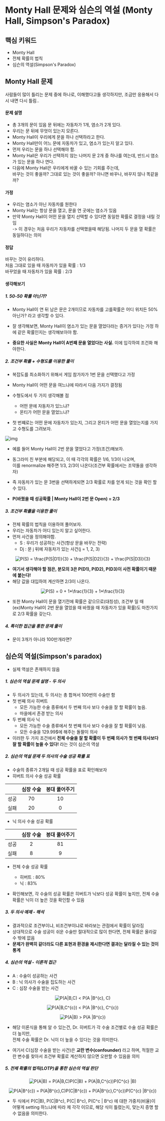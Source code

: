 #  Monty Hall 문제와 심슨의 역설 (Monty Hall, Simpson's Paradox)

## 핵심 키워드
* Monty Hall  
 * 전체 확률의 법칙  
 * 심슨의 역설(Simpson's Paradox)  

## Monty Hall 문제  
사람들이 많이 틀리는 문제 중에 하나로, 이해했다고들 생각하지만, 조금만 응용해서 다시 내면 다시 틀림..   

 #### 문제 설명
 * 총 3개의 문이 있음  문 뒤에는 자동차가 1개, 염소가 2개 있다.  
* 우리는 문 뒤에 무엇이 있는지 모른다.  
* Monty Hall이 우리에게 문을 하나 선택하라고 한다.
* Monty Hall만이 어느 문에 자동차가 있고, 염소가 있는지 알고 있다.  
* 먼저 우리는 문을 하나 선택해야 함.
* Monty Hall은 우리가 선택하지 않는 나머지 문 2개 중 하나를 여는데, 반드시 염소가 있는 문을 하나 연다.
* 다음에 Monty Hall은 우리에게 바꿀 수 있는 기회를 주는데,   
바꾸는 것이 좋을까? 그대로 있는 것이 좋을까? 아니면 바꾸나, 바꾸지 않나 똑같을까?  

#### 가정
 * 우리는 염소가 아닌 자동차를 원한다  
 * Monty Hall는 항상 문을 열고, 문을 연 곳에는 염소가 있음  
 * 만약 Monty Hall이 어떤 문을 열지 선택할 수 있다면 동일한 확률로 결정을 내릴 것임  
 -> 이 경우는 처음 우리가 자동차를 선택했을때 해당됨. 나머지 두 문을 열 확률은 동일하다는 의미  

#### 정답
 바꾸는 것이 유리하다.  
 처음 그대로 있을 때 자동차가 있을 확률 : 1/3   
 바꾸었을 때 자동차가 있을 확률 :  2/3
#### 생각해보기
##### 1. 50-50 확률 아닌가?
* Monty Hall이 연 뒤 남은 문은 2개이므로 자동차를 고를확률은 어디 위치든 50%아닌가? 라고 생각할 수 있다.  

* 잘 생각해보면, Monty Hall이 염소가 있는 문을 열었다라는 증거가 있다는 가정 하에 같은 확률인지는 생각해보아야 함.  

* <b>중요한 사실은 Monty Hall이 A번째 문을 열었다는 사실.</b> 이에 입각하여 조건화 해야한다.

##### 2. 조건부 확률 + 수형도를 이용한 풀이
* 복잡도를 최소화하기 위해서 게임 참가자가 1번 문을 선택했다고 가정
* Monty Hall이 어떤 문을 여느냐에 따라서 다음 가지가 결정됨
* 수형도에서 두 가지 생각해볼 점  
    - 어떤 문에 자동차가 있느냐?
    - 몬티가 어떤 문을 열었느냐?

* 첫 번쨰로는 어떤 문에 자동차가 있는지, 그리고 몬티가 어떤 문을 열었는지를 가지고 수형도를 그려보자.

 ![img](https://github.com/koni114/Harvard_Statistics.git/image/MontyHall수형도.png)  

* 예를 들어 Monty Hall이 2번 문을 열었다고 가정(조건)해보자.
* 동그라미 친 부분에 해당되고, 이 때 각각의 확률은 1/6, 1/3이 나오며,   
이를 renormalize 해주면 1/3, 2/3이 나온다(조건부 확률에서는 조약돌을 생각하자)  
* 즉 자동차가 있는 문 3번을 선택하게되면 2/3 확률로 차를 얻게 되는 것을 확인 할 수 있다.

* <b>P(바꿨을 때 성공확률 | Monty Hall이 2번 문 Open) = 2/3</b>

##### 3. 조건부 확률을 이용한 풀이
* 전체 확률의 법칙을 이용하여 풀어보자.
* 우리는 자동차가 어디 있는지 알고 싶어한다.
* 먼저 사건을 정의해야함.
  - S  : 우리가 성공하는 사건(항상 문을 바꾸는 전략)
  * Dj : 문 j 뒤에 자동차가 있는 사건(j = 1, 2, 3)

<p align="center"><img src="https://latex.codecogs.com/gif.latex?P(S)&space;=&space;\frac{P(S|D1)}{3}&space;&plus;&space;\frac{P(S|D2)}{3}&space;&plus;&space;\frac{P(S|D3)}{3}" title="P(S) = \frac{P(S|D1)}{3} + \frac{P(S|D2)}{3} + \frac{P(S|D3)}{3}" /></p>

* <b> 여기서 생각해야 할 점은, 분모의 3은 P(D1), P(D2), P(D3)이 사전 확률이기 때문에 붙는다!   </b>
* 해당 값을 대입하여 계산하면 2/3이 나온다.
<p align="center"><img src="https://latex.codecogs.com/gif.latex?P(S)&space;=&space;0&space;&plus;&space;1*\frac{1}{3}&space;&plus;&space;1*\frac{1}{3}" title="P(S) = 0 + 1*\frac{1}{3} + 1*\frac{1}{3}" /></p>

* 또한 Monty Hall이 문을 열기전에 확률은 같으므로(대칭성), 조건부 일 때(ex)Monty Hall이 2번 문을 열었을 때 바꿨을 때 자동차가 있을 확률)도 마찬가지로 2/3 확률을 갖는다.

##### 4. 특이한 접근을 통한 문제 풀이
* 문이 3개가 아니라 100만개라면?


## 심슨의 역설(Simpson's paradox)
* 실제 역설은 존재하지 않음

##### 1. 심슨의 역설 문제 설명 - 두 의사
* 두 의사가 있는데,  두 의사는 총 합쳐서 100번의 수술만 함
* 첫 번째 의사 히버트  
    * 모든 가능한 수술 종류에서 두 번째 의사 보다 수술을 잘 할 확률이 높음.  
    * 마을에서 존경 받는 의사    
* 두 번째 의사 닉  
    * 모든 가능한 수술 종류에서 첫 번째 의사 보다 수술을 잘 할 확률이 낮음.  
    * 모든 수술을 129.99$에 해주는 돌팔이 의사  
* 이러한 두 가지 조건에서 <b>전체 수술을 잘 할 확률이 두 번째 의사가 첫 번째 의사보다 잘 할 확률이 높을 수 있다!</b> 라는 것이 심슨의 역설  

##### 2. 심슨의 역설 문제 두 의사의 수술 성공 확률 표
* 수술의 종류가 2개일 때 성공 확률을 표로 확인해보자  
* 히버트 의사 수술 성공 확률  

||  심장 수술 | 붕대 풀어주기
---|:---:|:---:|
|성공   |70  | 10  |
|실패   | 20  | 0  |

* 닉 의사 수술 성공 확률  

||  심장 수술 | 붕대 풀어주기
---|:---:|:---:|
|성공   |2  | 81  |
|실패   | 8  | 9  |

* 전체 수술 성공 확률
    - 히버트 : 80%
    - 닉   : 83%

* 확인해보면, 각 수술의 성공 확률은 히버트가 닉보다 성공 확률이 높지만, 전체 수술 확률은 닉이 더 높은 것을 확인할 수 있음

##### 3. 두 의사 예제 - 해석
* 결과적으로 조건부이냐, 비조건부이냐로 바라보는 관점에서 확률이 달라짐
* 상대적으로 수술 성공이 쉬운 수술만 절대적으로 많이 한다면, 전체 확률은 올라갈 수 밖에 없음
* <b>문제가 완벽히 같더라도 다른 표현과 환경을 제시한다면 결과는 달라질 수 있는 것이 통계</b>

##### 4. 심슨의 역설 - 이론적 접근

* A : 수술이 성공하는 사건
* B : 닉 의사가 수술을 집도하는 사건
* C : 심장 수술을 받는 사건
<p align="center"><img src="https://latex.codecogs.com/gif.latex?P(A|B,C)&space;<&space;P(A&space;|B^{c},&space;C)" title="P(A|B,C) < P(A |B^{c}, C)" /></p>
<p align="center"><img src="https://latex.codecogs.com/gif.latex?P(A|B,C^{c})&space;<&space;P(A&space;|B^{c},&space;C^{c})" title="P(A|B,C^{c}) < P(A |B^{c}, C^{c})" /></p>
<p align="center"><img src="https://latex.codecogs.com/gif.latex?P(A|B)&space;>&space;P(A&space;|B^{c})" title="P(A|B) > P(A |B^{c})" /></p>

* 해당 이론식을 통해 알 수 있는건, Dr. 히버트가 각 수술 조건별로 수술 성공 확률은 더 높지만,  
전체 수술 확률은 Dr. 닉이 더 높을 수 있다는 것을 의미한다.

* 여기서 C(심장 수술을 받는 사건)은 <b>교란 변수(confounder)</b> 라고 하며, 적절한 교란 변수를 찾아서 조건부 확률로 계산하지 않으면 오판할 수 있음을 의미

##### 5. 전체 확률의 법칙(LOTP)을 통한 심슨의 역설 판단

<p align="center"><img src="https://latex.codecogs.com/gif.latex?P(A|B)&space;=&space;P(A|B,C)P(C|B)&space;&plus;&space;P(A|B,C^{c})P(C^{c}&space;|B)" title="P(A|B) = P(A|B,C)P(C|B) + P(A|B,C^{c})P(C^{c} |B)" /></p>
<p align="center"><img src="https://latex.codecogs.com/gif.latex?P(A|B^{c})&space;=&space;P(A|B^{c},C)P(C|B^{c})&space;&plus;&space;P(A|B^{c},C^{c})P(C^{c}&space;|B^{c})" title="P(A|B^{c}) = P(A|B^{c},C)P(C|B^{c}) + P(A|B^{c},C^{c})P(C^{c} |B^{c})" /></p>

* 두 식에서 P(C|B), P(C|B^c), P(C| B^c), P(C^c | B^c) 에 대한 가중치(비율)이 어떻게 setting 하느냐에 따라 제 각각 이므로, 해당 식이 틀렸는지, 맞는지 증명 할 수 없음을 의미한다.
